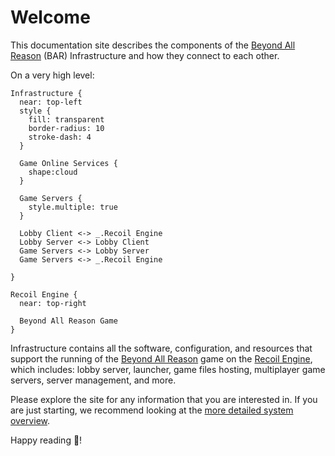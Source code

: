 # Welcome

This documentation site describes the components of the [Beyond All Reason](https://www.beyondallreason.info/) (BAR) Infrastructure and how they connect to each other.

On a very high level:

```d2
Infrastructure {
  near: top-left
  style {
    fill: transparent
    border-radius: 10
    stroke-dash: 4
  }

  Game Online Services {
    shape:cloud
  }

  Game Servers {
    style.multiple: true
  }

  Lobby Client <-> _.Recoil Engine
  Lobby Server <-> Lobby Client
  Game Servers <-> Lobby Server
  Game Servers <-> _.Recoil Engine

}

Recoil Engine {
  near: top-right

  Beyond All Reason Game
}
```

Infrastructure contains all the software, configuration, and resources that support the running of the [Beyond All Reason](https://github.com/beyond-all-reason/Beyond-All-Reason) game on the [Recoil Engine](https://github.com/beyond-all-reason/RecoilEngine), which includes: lobby server, launcher, game files hosting, multiplayer game servers, server management, and more.

Please explore the site for any information that you are interested in. If you are just starting, we recommend looking at the [more detailed system overview](current_infra.md).

Happy reading 🙂!
